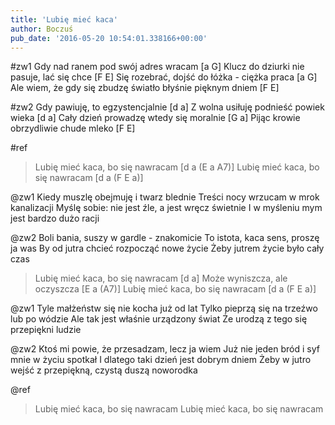 ```yaml
---
title: 'Lubię mieć kaca'
author: Boczuś
pub_date: '2016-05-20 10:54:01.338166+00:00'
---
```


#zw1
Gdy nad ranem pod swój adres wracam				                         [a G]
Klucz do dziurki nie pasuje, lać się chce					                [F E]
Się rozebrać, dojść do łóżka - ciężka praca					                [a G]
Ale wiem, że gdy się zbudzę światło błyśnie pięknym dniem		[F E]

#zw2
Gdy pawiuję, to egzystencjalnie						[d a]
Z wolna usiłuję podnieść powiek wieka				[d a]
Cały dzień prowadzę wtedy się moralnie				[G a]
Pijąc krowie obrzydliwie chude mleko				[F E]

#ref
>Lubię mieć kaca, bo się nawracam		[d a (E a A7)]
>Lubię mieć kaca, bo się nawracam		[d a (F E a)]

@zw1
Kiedy muszlę obejmuję i twarz blednie
Treści nocy wrzucam w mrok kanalizacji
Myślę sobie: nie jest źle, a jest wręcz świetnie
I w myśleniu mym jest bardzo dużo racji

@zw2
Boli bania, suszy w gardle - znakomicie
To istota, kaca sens, proszę ja was
By od jutra chcieć rozpocząć nowe życie
Żeby jutrem życie było cały czas

>Lubię mieć kaca, bo się nawracam 		[d a]
>Może wyniszcza, ale oczyszcza			[E a (A7)]
>Lubię mieć kaca, bo się nawracam		[d a (F E a)]

@zw1
Tyle małżeństw się nie kocha już od lat
Tylko pieprzą się na trzeźwo lub po wódzie
Ale tak jest właśnie urządzony świat
Że urodzą z tego się przepiękni ludzie

@zw2
Ktoś mi powie, że przesadzam, lecz ja wiem
Już nie jeden bród i syf mnie w życiu spotkał
I dlatego taki dzień jest dobrym dniem
Żeby w jutro wejść z przepiękną, czystą duszą noworodka

@ref
>Lubię mieć kaca, bo się nawracam
>Lubię mieć kaca, bo się nawracam
